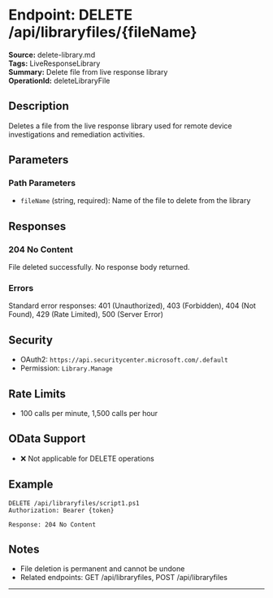 # Endpoint: DELETE /api/libraryfiles/{fileName}

**Source:** delete-library.md  
**Tags:** LiveResponseLibrary  
**Summary:** Delete file from live response library  
**OperationId:** deleteLibraryFile

## Description
Deletes a file from the live response library used for remote device investigations and remediation activities.

## Parameters
### Path Parameters
- `fileName` (string, required): Name of the file to delete from the library

## Responses
### 204 No Content
File deleted successfully. No response body returned.

### Errors
Standard error responses: 401 (Unauthorized), 403 (Forbidden), 404 (Not Found), 429 (Rate Limited), 500 (Server Error)

## Security
- OAuth2: `https://api.securitycenter.microsoft.com/.default`
- Permission: `Library.Manage`

## Rate Limits
- 100 calls per minute, 1,500 calls per hour

## OData Support
- ❌ Not applicable for DELETE operations

## Example
```http
DELETE /api/libraryfiles/script1.ps1
Authorization: Bearer {token}

Response: 204 No Content
```

## Notes
- File deletion is permanent and cannot be undone
- Related endpoints: GET /api/libraryfiles, POST /api/libraryfiles

---
